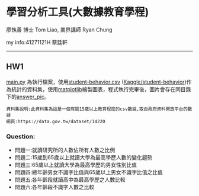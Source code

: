 # 學習分析工具(大數據教育學程)

廖執善 博士 Tom Liao, 業界講師 Ryan Chung

my info:41271121H 蔡廷軒
***
## HW1

[main.py](https://github.com/breeze0305/LATIA112-2/blob/main/HW1/main.py) 為執行檔案，使用[student-behavior.csv](https://github.com/breeze0305/LATIA112-2/blob/main/HW1/student-behavior.csv) ([Kaggle/student-behavior](https://www.kaggle.com/datasets/gunapro/student-behavior/))作為統計的資料集，使用[matplotlib](https://matplotlib.org/)繪製圖表，程式執行完畢後，圖片會存在同目錄下的[answer_pic](https://github.com/breeze0305/LATIA112-2/tree/main/HW1/answer_pic)。

```
資料集說明:此資料集為這是一個有關15歲以上教育程度的csv數據,取自政府資料開放平台的數據  
網頁:https://data.gov.tw/dataset/14220
```

### Question:
- 問題一:就讀研究所的人數佔所有人數之比例
- 問題二:15歲到65歲以上就讀大學為最高學歷人數的變化趨勢
- 問題三:65歲以上就讀大學為最高學歷的男女性別比值
- 問題四:總年齡男女不識字比值與65歲以上男女不識字比值之比值
- 問題五:各年齡段就讀高中為最高學歷之人數比較
- 問題六:各年齡段不識字人數之比較
